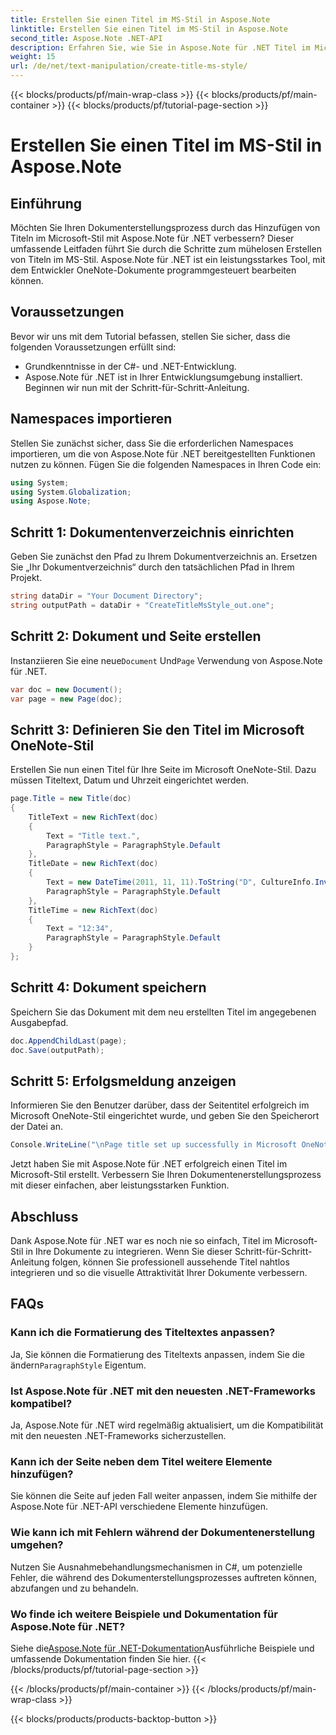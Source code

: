 ```yaml
---
title: Erstellen Sie einen Titel im MS-Stil in Aspose.Note
linktitle: Erstellen Sie einen Titel im MS-Stil in Aspose.Note
second_title: Aspose.Note .NET-API
description: Erfahren Sie, wie Sie in Aspose.Note für .NET Titel im Microsoft-Stil erstellen. Verbessern Sie Ihre Dokumentpräsentation mit diesem leicht verständlichen Tutorial.
weight: 15
url: /de/net/text-manipulation/create-title-ms-style/
---
```


{{< blocks/products/pf/main-wrap-class >}}
{{< blocks/products/pf/main-container >}}
{{< blocks/products/pf/tutorial-page-section >}}

# Erstellen Sie einen Titel im MS-Stil in Aspose.Note

## Einführung
Möchten Sie Ihren Dokumenterstellungsprozess durch das Hinzufügen von Titeln im Microsoft-Stil mit Aspose.Note für .NET verbessern? Dieser umfassende Leitfaden führt Sie durch die Schritte zum mühelosen Erstellen von Titeln im MS-Stil. Aspose.Note für .NET ist ein leistungsstarkes Tool, mit dem Entwickler OneNote-Dokumente programmgesteuert bearbeiten können.
## Voraussetzungen
Bevor wir uns mit dem Tutorial befassen, stellen Sie sicher, dass die folgenden Voraussetzungen erfüllt sind:
- Grundkenntnisse in der C#- und .NET-Entwicklung.
- Aspose.Note für .NET ist in Ihrer Entwicklungsumgebung installiert.
Beginnen wir nun mit der Schritt-für-Schritt-Anleitung.
## Namespaces importieren
Stellen Sie zunächst sicher, dass Sie die erforderlichen Namespaces importieren, um die von Aspose.Note für .NET bereitgestellten Funktionen nutzen zu können. Fügen Sie die folgenden Namespaces in Ihren Code ein:
```csharp
using System;
using System.Globalization;
using Aspose.Note;
```
## Schritt 1: Dokumentenverzeichnis einrichten
Geben Sie zunächst den Pfad zu Ihrem Dokumentverzeichnis an. Ersetzen Sie „Ihr Dokumentverzeichnis“ durch den tatsächlichen Pfad in Ihrem Projekt.
```csharp
string dataDir = "Your Document Directory";
string outputPath = dataDir + "CreateTitleMsStyle_out.one";
```
## Schritt 2: Dokument und Seite erstellen
 Instanziieren Sie eine neue`Document` Und`Page` Verwendung von Aspose.Note für .NET.
```csharp
var doc = new Document();
var page = new Page(doc);
```
## Schritt 3: Definieren Sie den Titel im Microsoft OneNote-Stil
Erstellen Sie nun einen Titel für Ihre Seite im Microsoft OneNote-Stil. Dazu müssen Titeltext, Datum und Uhrzeit eingerichtet werden.
```csharp
page.Title = new Title(doc)
{
    TitleText = new RichText(doc)
    {
        Text = "Title text.",
        ParagraphStyle = ParagraphStyle.Default
    },
    TitleDate = new RichText(doc)
    {
        Text = new DateTime(2011, 11, 11).ToString("D", CultureInfo.InvariantCulture),
        ParagraphStyle = ParagraphStyle.Default
    },
    TitleTime = new RichText(doc)
    {
        Text = "12:34",
        ParagraphStyle = ParagraphStyle.Default
    }
};
```
## Schritt 4: Dokument speichern
Speichern Sie das Dokument mit dem neu erstellten Titel im angegebenen Ausgabepfad.
```csharp
doc.AppendChildLast(page);
doc.Save(outputPath);
```
## Schritt 5: Erfolgsmeldung anzeigen
Informieren Sie den Benutzer darüber, dass der Seitentitel erfolgreich im Microsoft OneNote-Stil eingerichtet wurde, und geben Sie den Speicherort der Datei an.
```csharp
Console.WriteLine("\nPage title set up successfully in Microsoft OneNote style.\nFile saved at " + outputPath);
```
Jetzt haben Sie mit Aspose.Note für .NET erfolgreich einen Titel im Microsoft-Stil erstellt. Verbessern Sie Ihren Dokumentenerstellungsprozess mit dieser einfachen, aber leistungsstarken Funktion.
## Abschluss
Dank Aspose.Note für .NET war es noch nie so einfach, Titel im Microsoft-Stil in Ihre Dokumente zu integrieren. Wenn Sie dieser Schritt-für-Schritt-Anleitung folgen, können Sie professionell aussehende Titel nahtlos integrieren und so die visuelle Attraktivität Ihrer Dokumente verbessern.
## FAQs
### Kann ich die Formatierung des Titeltextes anpassen?
 Ja, Sie können die Formatierung des Titeltexts anpassen, indem Sie die ändern`ParagraphStyle` Eigentum.
### Ist Aspose.Note für .NET mit den neuesten .NET-Frameworks kompatibel?
Ja, Aspose.Note für .NET wird regelmäßig aktualisiert, um die Kompatibilität mit den neuesten .NET-Frameworks sicherzustellen.
### Kann ich der Seite neben dem Titel weitere Elemente hinzufügen?
Sie können die Seite auf jeden Fall weiter anpassen, indem Sie mithilfe der Aspose.Note für .NET-API verschiedene Elemente hinzufügen.
### Wie kann ich mit Fehlern während der Dokumentenerstellung umgehen?
Nutzen Sie Ausnahmebehandlungsmechanismen in C#, um potenzielle Fehler, die während des Dokumenterstellungsprozesses auftreten können, abzufangen und zu behandeln.
### Wo finde ich weitere Beispiele und Dokumentation für Aspose.Note für .NET?
 Siehe die[Aspose.Note für .NET-Dokumentation](https://reference.aspose.com/note/net/)Ausführliche Beispiele und umfassende Dokumentation finden Sie hier.
{{< /blocks/products/pf/tutorial-page-section >}}

{{< /blocks/products/pf/main-container >}}
{{< /blocks/products/pf/main-wrap-class >}}

{{< blocks/products/products-backtop-button >}}
